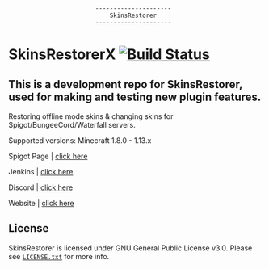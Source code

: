 							---------------------
							    SkinsRestorer
							---------------------

 # SkinsRestorerX [![Build Status](https://api.travis-ci.org/McLive/SkinsRestorerX.svg?branch=master)](https://travis-ci.org/McLive/SkinsRestorerX)
 This is a development repo for SkinsRestorer, used for making and testing new plugin features.
 --------------
 Restoring offline mode skins & changing skins for Spigot/BungeeCord/Waterfall servers.
 
 Supported versions: Minecraft 1.8.0 - 1.13.x

 Spigot Page | [click here](https://www.spigotmc.org/resources/skinsrestorer.2124/)
 
 Jenkins | [click here](https://ci.freecraft.eu/job/SkinsRestorerX/)

 Discord | [click here](https://discord.me/skinsrestorer)

 Website | [click here](https://skinsrestorer.net/)

## License
SkinsRestorer is licensed under GNU General Public License v3.0. Please see [`LICENSE.txt`](https://github.com/SkinsRestorer/SkinsRestorerX/blob/master/LICENSE) for more info.
